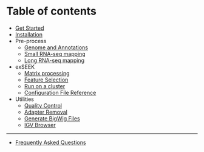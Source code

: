# Table of contents

* [Get Started](get_started.md)
* [Installation](installation.md)
* Pre-process
  * [Genome and Annotations](genome_and_annotations.md)
  * [Small RNA-seq mapping](small_rna_mapping.md)
  * [Long RNA-seq mapping](long_rna_mapping.md)
* exSEEK
  * [Matrix processing](matrix_processing.md)
  * [Feature Selection](feature_selection.md)
  * [Run on a cluster](cluster_configuration.md)
  * [Configuration File Reference](configuration.md)
* Utilities
  * [Quality Control](quality_control.md)
  * [Adapter Removal](adapter_removal.md)
  * [Generate BigWig Files](bigwig.md)
  * [IGV Browser](igv_browser.md)

---

* [Frequently Asked Questions](FAQ.md)
